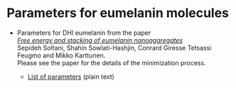 # Parameters for eumelanin molecules

- Parameters for DHI eumelanin from the paper<br>
  [*Free energy and stacking of eumelanin nanoaggregates*](https://doi.org/10.1101/2021.08.31.458381)<br>
  Sepideh Soltani, Shahin Sowlati-Hashjin, Conrard Giresse Tetsassi Feugmo and Mikko Karttunen. <br>
  Please see the paper for the details of the minimization process.
  
  - [List of parameters](./dhi-eumelanin-parameters.md) (plain text)

